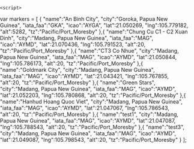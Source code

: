 <html>
<head>
  <meta charset="utf-8" />
  <title>APARTMENT MAP</title>
  <meta name="viewport" content="initial-scale=1,maximum-scale=1,user-scalable=no" />

  <!-- Load Leaflet from CDN -->
  <link rel="stylesheet" href="https://unpkg.com/leaflet@1.6.0/dist/leaflet.css"
  integrity="sha512-xwE/Az9zrjBIphAcBb3F6JVqxf46+CDLwfLMHloNu6KEQCAWi6HcDUbeOfBIptF7tcCzusKFjFw2yuvEpDL9wQ=="
  crossorigin=""/>
  <script src="https://unpkg.com/leaflet@1.6.0/dist/leaflet.js"
  integrity="sha512-gZwIG9x3wUXg2hdXF6+rVkLF/0Vi9U8D2Ntg4Ga5I5BZpVkVxlJWbSQtXPSiUTtC0TjtGOmxa1AJPuV0CPthew=="
  crossorigin=""></script>


  <!-- Load Esri Leaflet from CDN -->
  <script src="https://unpkg.com/esri-leaflet@2.3.3/dist/esri-leaflet.js"
  integrity="sha512-cMQ5e58BDuu1pr9BQ/eGRn6HaR6Olh0ofcHFWe5XesdCITVuSBiBZZbhCijBe5ya238f/zMMRYIMIIg1jxv4sQ=="
  crossorigin=""></script>




  <!-- Load Leaflet MarkerCluster and Esri Leaflet Cluster from CDN -->
  <link rel="stylesheet" type="text/css"
    href="https://unpkg.com/leaflet.markercluster@1.4.1/dist/MarkerCluster.Default.css"
    integrity="sha512-BBToHPBStgMiw0lD4AtkRIZmdndhB6aQbXpX7omcrXeG2PauGBl2lzq2xUZTxaLxYz5IDHlmneCZ1IJ+P3kYtQ=="
    crossorigin="">
  <link rel="stylesheet" type="text/css" href="https://unpkg.com/leaflet.markercluster@1.4.1/dist/MarkerCluster.css"
    integrity="sha512-RLEjtaFGdC4iQMJDbMzim/dOvAu+8Qp9sw7QE4wIMYcg2goVoivzwgSZq9CsIxp4xKAZPKh5J2f2lOko2Ze6FQ=="
    crossorigin="">
  <script src="https://unpkg.com/leaflet.markercluster@1.4.1/dist/leaflet.markercluster.js"
    integrity="sha512-MQlyPV+ol2lp4KodaU/Xmrn+txc1TP15pOBF/2Sfre7MRsA/pB4Vy58bEqe9u7a7DczMLtU5wT8n7OblJepKbg=="
    crossorigin=""></script>
  <script src="https://unpkg.com/esri-leaflet-cluster@2.0.1/dist/esri-leaflet-cluster.js"
    integrity="sha512-2/Nwrks+A2omjKeWrF4TKFLIrUbAhSl8EDEm6xunuwXXYqMoJI71PZtlW0/vqt9d3DOyP1md/bzAnNH2KuAhaQ=="
    crossorigin=""></script>

  <style>
    body { margin:0; padding:0; }
    #map { position: absolute; top:0; bottom:0; right:0; left:0; }
  </style>
</head>
<body>

<style>
  .cluster {
    background: #2d84c8;
    border-radius: 50%;
    text-align: center;
    color: white;
    font-weight: 700;
    border: 1px solid #2d84c8;
    font-family: monospace;
  }

  .cluster:before {
    content: ' ';
    position: absolute;
    border-radius: 50%;
    z-index: -1;
    top: 1px;
    left: 1px;
    right: 1px;
    bottom: 1px;
    border: 1px solid white;
  }

  .digits-1 {
    font-size: 14px;
    height: 28px;
    width: 28px;
    line-height: 28px;
    margin-top: -14px;
    margin-left: -14px;
  }

  .digits-2 {
    font-size: 16px;
    height: 34px;
    width: 34px;
    line-height: 35px;
    margin-top: -17px;
    margin-left: -17px;
  }

  .digits-2:before {
    border-width: 2px;
  }

  .digits-3 {
    font-size: 18px;
    height: 48px;
    width: 47px;
    line-height: 47px;
    border-width: 3px;
    margin-top: -24px;
    margin-left: -24px;
  }

  .digits-3:before {
    border-width: 3px;
  }

  .digits-4 {
    font-size: 18px;
    height: 58px;
    width: 58px;
    line-height: 57px;
    border-width: 4px;
    margin-top: -29px;
    margin-left: -29px;
  }

  .digits-4:before {
    border-width: 4px;
  }
</style>

<div id="map"></div>

    <script>
var markers = [
  {
    "name":"An Binh City",
    "city":"Goroka, Papua New Guinea",
    "iata_faa":"GKA",
    "icao":"AYGA",
    "lat":21.050269,
    "lng":105.779182,
    "alt":5282,
    "tz":"Pacific/Port_Moresby"
  },{
    "name":"Chung Cu C1 - C2 Xuan Dinh",
    "city":"Madang, Papua New Guinea",
    "iata_faa":"MAG",
    "icao":"AYMD",
    "lat":21.070436,
    "lng":105.791523,
    "alt":20,
    "tz":"Pacific/Port_Moresby"
  },{
    "name":"CT3 Co Nhue",
    "city":"Madang, Papua New Guinea",
    "iata_faa":"MAG",
    "icao":"AYMD",
    "lat":21.050844,
    "lng":105.786173,
    "alt":20,
    "tz":"Pacific/Port_Moresby"
  },{
    "name":"Goldmark City",
    "city":"Madang, Papua New Guinea",
    "iata_faa":"MAG",
    "icao":"AYMD",
    "lat":21.043421,
    "lng":105.767855,
    "alt":20,
    "tz":"Pacific/Port_Moresby"
  },{
    "name":"Green Stars",
    "city":"Madang, Papua New Guinea",
    "iata_faa":"MAG",
    "icao":"AYMD",
    "lat":21.052203,
    "lng":105.780868,
    "alt":20,
    "tz":"Pacific/Port_Moresby"
  },{
    "name":"Hanhud Hoang Quoc Viet",
    "city":"Madang, Papua New Guinea",
    "iata_faa":"MAG",
    "icao":"AYMD",
    "lat":21.047067,
    "lng":105.786543,
    "alt":20,
    "tz":"Pacific/Port_Moresby"
  },{
    "name":"test1",
    "city":"Madang, Papua New Guinea",
    "iata_faa":"MAG",
    "icao":"AYMD",
    "lat":21.047087,
    "lng":105.788543,
    "alt":20,
    "tz":"Pacific/Port_Moresby"
  },{
    "name":"test3",
    "city":"Madang, Papua New Guinea",
    "iata_faa":"MAG",
    "icao":"AYMD",
    "lat":21.049087,
    "lng":105.798543,
    "alt":20,
    "tz":"Pacific/Port_Moresby"
  }
];
</script>

<script>
var map = L.map( 'map', {
  center: [21.052203, 105.780868],
  minZoom: 2,
  zoom: 13
});
//api key and map style here 
L.tileLayer( 'https://api.maptiler.com/maps/streets/{z}/{x}/{y}.png?key=XDzNX0JCRQPYWEUXDDxM', {
 attribution: '&copy; <a href=”<a href="https://www.maptiler.com/copyright/" target="_blank">&copy; MapTiler</a> <a href="https://www.openstreetmap.org/copyright" target="_blank">&copy; OpenStreetMap contributors</a>”>OpenStreetMap</a> contributors',
 subdomains: ['a','b','c']
}).addTo( map );
 

 
var myIcon = L.icon({
  iconUrl: 'https://4.bp.blogspot.com/-NI_7HK9mcbA/W-KoaBBzn-I/AAAAAAAAAZQ/kNHeKbXkaHQGbvMN6fRrJT9WkyvQuO6NwCLcBGAs/s1600/x25.png',
  iconRetinaUrl: 'https://4.bp.blogspot.com/-NI_7HK9mcbA/W-KoaBBzn-I/AAAAAAAAAZQ/kNHeKbXkaHQGbvMN6fRrJT9WkyvQuO6NwCLcBGAs/s1600/x25.png',
  iconSize: [23, 30],
  iconAnchor: [9, 21],
  popupAnchor: [0, -14]
});
var markerClusters = L.markerClusterGroup();
 
for ( var i = 0; i < markers.length; ++i )
{
  var popup = markers[i].name +
              '<br/>' + markers[i].city +
              '<br/><b>IATA/FAA:</b> ' + markers[i].iata_faa +
              '<br/><b>ICAO:</b> ' + markers[i].icao +
              '<br/><b>Altitude:</b> ' + Math.round( markers[i].alt * 0.3048 ) + ' m' +
              '<br/><b>Timezone:</b> ' + markers[i].tz;
 
  var m = L.marker( [markers[i].lat, markers[i].lng], {icon: myIcon} )
                  .bindPopup( popup );
 
  markerClusters.addLayer( m );
}
 
map.addLayer( markerClusters );
</script>
  </body>
</html>
